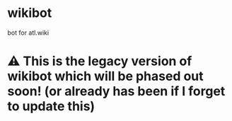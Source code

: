 # wikibot
bot for atl.wiki

# ⚠️ This is the legacy version of wikibot which will be phased out soon! (or already has been if I forget to update this)
